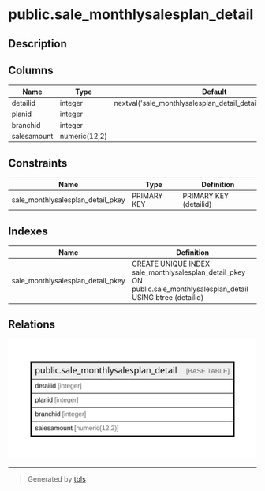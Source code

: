 # public.sale_monthlysalesplan_detail

## Description

## Columns

| Name | Type | Default | Nullable | Children | Parents | Comment |
| ---- | ---- | ------- | -------- | -------- | ------- | ------- |
| detailid | integer | nextval('sale_monthlysalesplan_detail_detailid_seq'::regclass) | false |  |  |  |
| planid | integer |  | true |  |  |  |
| branchid | integer |  | true |  |  |  |
| salesamount | numeric(12,2) |  | true |  |  |  |

## Constraints

| Name | Type | Definition |
| ---- | ---- | ---------- |
| sale_monthlysalesplan_detail_pkey | PRIMARY KEY | PRIMARY KEY (detailid) |

## Indexes

| Name | Definition |
| ---- | ---------- |
| sale_monthlysalesplan_detail_pkey | CREATE UNIQUE INDEX sale_monthlysalesplan_detail_pkey ON public.sale_monthlysalesplan_detail USING btree (detailid) |

## Relations

![er](public.sale_monthlysalesplan_detail.svg)

---

> Generated by [tbls](https://github.com/k1LoW/tbls)
